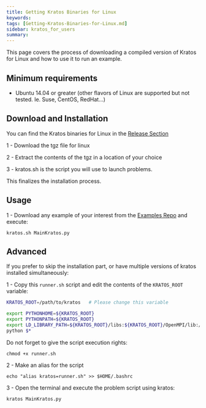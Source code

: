 ```yaml
---
title: Getting Kratos Binaries for Linux
keywords:
tags: [Getting-Kratos-Binaries-for-Linux.md]
sidebar: kratos_for_users
summary:
---
```


This page covers the process of downloading a compiled version of Kratos for Linux and how to use it to run an example.

## Minimum requirements

* Ubuntu 14.04 or greater (other flavors of Linux are supported but not tested. Ie. Suse, CentOS, RedHat...)

## Download and Installation

You can find the Kratos binaries for Linux in the [Release Section](https://github.com/KratosMultiphysics/Kratos/releases/tag/7.0)

1 - Download the tgz file for linux

2 - Extract the contents of the tgz in a location of your choice

3 - kratos.sh is the script you will use to launch problems.

This finalizes the installation process.

## Usage

1 - Download any example of your interest from the [Examples Repo](https://github.com/KratosMultiphysics/Examples) and execute:

```
kratos.sh MainKratos.py
```

## Advanced

If you prefer to skip the installation part, or have multiple versions of kratos installed simultaneously:

1 - Copy this `runner.sh` script and edit the contents of the `KRATOS_ROOT` variable:

```Bash
KRATOS_ROOT=/path/to/kratos   # Please change this variable

export PYTHONHOME=${KRATOS_ROOT}
export PYTHONPATH=${KRATOS_ROOT}
export LD_LIBRARY_PATH=${KRATOS_ROOT}/libs:${KRATOS_ROOT}/OpenMPI/lib:/home/roigcarlo/KratosInstall/libs
python $*
```

Do not forget to give the script execution rights:
```console
chmod +x runner.sh
```

2 - Make an alias for the script

```console
echo "alias kratos=runner.sh" >> $HOME/.bashrc
```

3 - Open the terminal and execute the problem script using kratos:

```console
kratos MainKratos.py
```